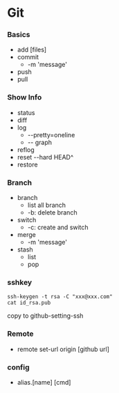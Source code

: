 # Git
### Basics
- add [files]
- commit
	- -m 'message'
- push
- pull
### Show Info
- status
- diff
- log
	- --pretty=oneline
	- -- graph
- reflog
- reset --hard HEAD^
- restore
### Branch
- branch
	- list all branch
	- -b: delete branch
- switch 
	- -c: create and switch
- merge 
	- -m 'message'
- stash 
	- list
	- pop
### sshkey
```
ssh-keygen -t rsa -C "xxx@xxx.com"
cat id_rsa.pub
```
copy to github-setting-ssh
### Remote
- remote set-url origin [github url]
### config
- alias.[name] [cmd]
